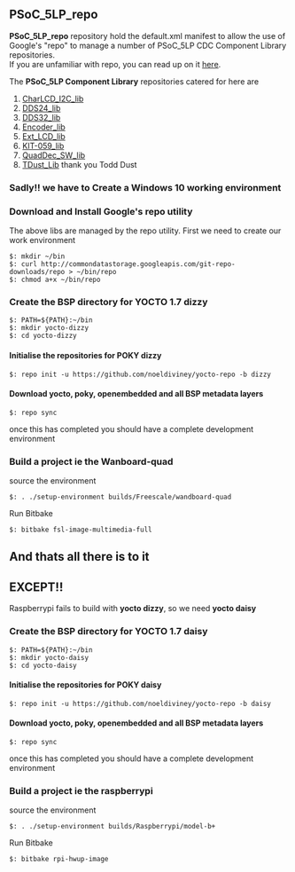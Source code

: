 ## PSoC_5LP_repo ##

**PSoC_5LP_repo** repository hold the default.xml manifest to allow the use of Google's "repo" to manage a number of PSoC_5LP CDC Component Library repositories.  
If you are unfamiliar with repo, you can read up on it [here](http://source.android.com/source/version-control.html).  
  
The **PSoC_5LP Component Library** repositories catered for here are

  1.	[CharLCD_I2C_lib](https://github.com/noeldiviney/Char_I2C_lib)
  2.	[DDS24_lib](https://github.com/noeldiviney/DDS24_lib)
  3.	[DDS32_lib](https://github.com/noeldiviney/DDS32_lib)
  4.	[Encoder_lib](https://github.com/noeldiviney/Encoder_lib)
  5.  [Ext_LCD_lib](https://github.com/noeldiviney/Ext_LCD_lib)
  6.  [KIT-059_lib](https://github.com/noeldiviney/KIT-059_lib)
  7.  [QuadDec_SW_lib](https://github.com/noeldiviney/QuadDec_SW_lib)
  8.  [TDust_Lib](https://github.com/noeldiviney/TDust_Lib)                   thank you Todd Dust

### Sadly!! we have to Create a Windows 10 working environment  ###

### Download and Install Google's repo utility ###

The above libs are managed by the repo utility.
First we need to create our work environment

    $: mkdir ~/bin
    $: curl http://commondatastorage.googleapis.com/git-repo-downloads/repo > ~/bin/repo
    $: chmod a+x ~/bin/repo 


### Create the BSP directory for YOCTO 1.7 dizzy ###
    
    $: PATH=${PATH}:~/bin
    $: mkdir yocto-dizzy
    $: cd yocto-dizzy

#### Initialise the repositories for POKY dizzy ####

    $: repo init -u https://github.com/noeldiviney/yocto-repo -b dizzy 

#### Download yocto, poky, openembedded and all BSP metadata layers ####

    $: repo sync

once this has completed you should have a complete development environment

### Build a project ie the Wanboard-quad ###
source the environment

    $: . ./setup-environment builds/Freescale/wandboard-quad

Run Bitbake

    $: bitbake fsl-image-multimedia-full


## And thats all there is to it ##
## EXCEPT!!          ##

Raspberrypi fails to build with **yocto dizzy**, so we need **yocto daisy**

### Create the BSP directory for YOCTO 1.7 daisy ###
    
    $: PATH=${PATH}:~/bin
    $: mkdir yocto-daisy
    $: cd yocto-daisy

#### Initialise the repositories for POKY daisy ####

    $: repo init -u https://github.com/noeldiviney/yocto-repo -b daisy 

#### Download yocto, poky, openembedded and all BSP metadata layers ####

    $: repo sync

once this has completed you should have a complete development environment

### Build a project ie the raspberrypi ###
source the environment

    $: . ./setup-environment builds/Raspberrypi/model-b+

Run Bitbake

    $: bitbake rpi-hwup-image
    
